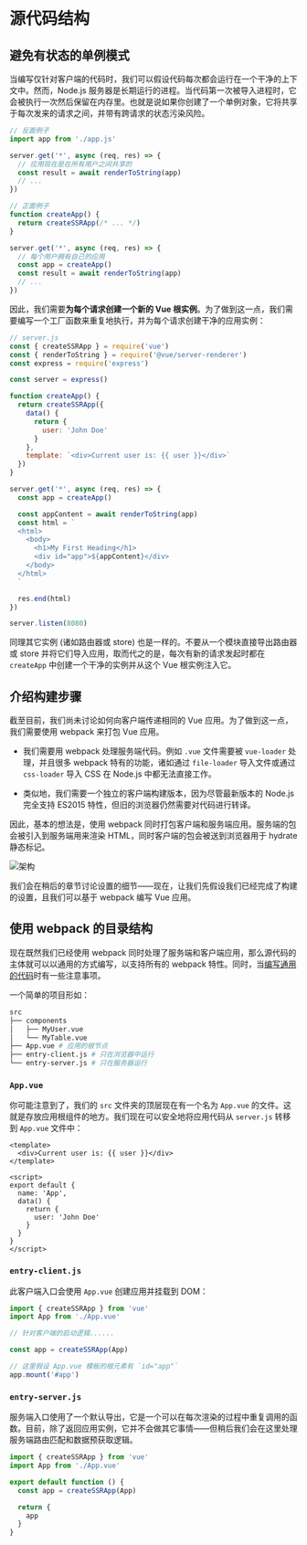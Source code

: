 # 源代码结构

## 避免有状态的单例模式

当编写仅针对客户端的代码时，我们可以假设代码每次都会运行在一个干净的上下文中。然而，Node.js 服务器是长期运行的进程。当代码第一次被导入进程时，它会被执行一次然后保留在内存里。也就是说如果你创建了一个单例对象，它将共享于每次发来的请求之间，并带有跨请求的状态污染风险。

```js
// 反面例子
import app from './app.js'

server.get('*', async (req, res) => {
  // 应用现在是在所有用户之间共享的
  const result = await renderToString(app)
  // ...
})
```

```js
// 正面例子
function createApp() {
  return createSSRApp(/* ... */)
}

server.get('*', async (req, res) => {
  // 每个用户拥有自己的应用
  const app = createApp()
  const result = await renderToString(app)
  // ...
})
```

因此，我们需要**为每个请求创建一个新的 Vue 根实例**。为了做到这一点，我们需要编写一个工厂函数来重复地执行，并为每个请求创建干净的应用实例：

```js
// server.js
const { createSSRApp } = require('vue')
const { renderToString } = require('@vue/server-renderer')
const express = require('express')

const server = express()

function createApp() {
  return createSSRApp({
    data() {
      return {
        user: 'John Doe'
      }
    },
    template: `<div>Current user is: {{ user }}</div>`
  })
}

server.get('*', async (req, res) => {
  const app = createApp()

  const appContent = await renderToString(app)
  const html = `
  <html>
    <body>
      <h1>My First Heading</h1>
      <div id="app">${appContent}</div>
    </body>
  </html>
  `

  res.end(html)
})

server.listen(8080)
```

同理其它实例 (诸如路由器或 store) 也是一样的。不要从一个模块直接导出路由器或 store 并将它们导入应用，取而代之的是，每次有新的请求发起时都在 `createApp` 中创建一个干净的实例并从这个 Vue 根实例注入它。

## 介绍构建步骤

截至目前，我们尚未讨论如何向客户端传递相同的 Vue 应用。为了做到这一点，我们需要使用 webpack 来打包 Vue 应用。

- 我们需要用 webpack 处理服务端代码。例如 `.vue` 文件需要被 `vue-loader` 处理，并且很多 webpack 特有的功能，诸如通过 `file-loader` 导入文件或通过 `css-loader` 导入 CSS 在 Node.js 中都无法直接工作。

- 类似地，我们需要一个独立的客户端构建版本，因为尽管最新版本的 Node.js 完全支持 ES2015 特性，但旧的浏览器仍然需要对代码进行转译。

因此，基本的想法是，使用 webpack 同时打包客户端和服务端应用。服务端的包会被引入到服务端用来渲染 HTML，同时客户端的包会被送到浏览器用于 hydrate 静态标记。

![架构](https://cloud.githubusercontent.com/assets/499550/17607895/786a415a-5fee-11e6-9c11-45a2cfdf085c.png)

我们会在稍后的章节讨论设置的细节——现在，让我们先假设我们已经完成了构建的设置，且我们可以基于 webpack 编写 Vue 应用。

## 使用 webpack 的目录结构

现在既然我们已经使用 webpack 同时处理了服务端和客户端应用，那么源代码的主体就可以以通用的方式编写，以支持所有的 webpack 特性。同时，当[编写通用的代码](./universal.html)时有一些注意事项。

一个简单的项目形如：

```bash
src
├── components
│   ├── MyUser.vue
│   └── MyTable.vue
├── App.vue # 应用的根节点
├── entry-client.js # 只在浏览器中运行
└── entry-server.js # 只在服务器运行
```

### `App.vue`

你可能注意到了，我们的 `src` 文件夹的顶层现在有一个名为 `App.vue` 的文件。这就是存放应用根组件的地方。我们现在可以安全地将应用代码从 `server.js` 转移到 `App.vue` 文件中：

```vue
<template>
  <div>Current user is: {{ user }}</div>
</template>

<script>
export default {
  name: 'App',
  data() {
    return {
      user: 'John Doe'
    }
  }
}
</script>
```

### `entry-client.js`

此客户端入口会使用 `App.vue` 创建应用并挂载到 DOM：

```js
import { createSSRApp } from 'vue'
import App from './App.vue'

// 针对客户端的启动逻辑......

const app = createSSRApp(App)

// 这里假设 App.vue 模板的根元素有 `id="app"`
app.mount('#app')
```

### `entry-server.js`

服务端入口使用了一个默认导出，它是一个可以在每次渲染的过程中重复调用的函数。目前，除了返回应用实例，它并不会做其它事情——但稍后我们会在这里处理服务端路由匹配和数据预获取逻辑。

```js
import { createSSRApp } from 'vue'
import App from './App.vue'

export default function () {
  const app = createSSRApp(App)

  return {
    app
  }
}
```
